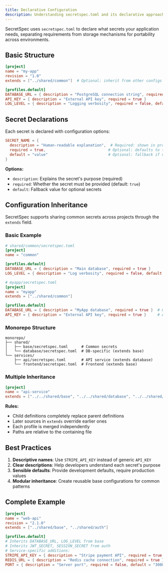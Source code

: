 ```yaml
---
title: Declarative Configuration
description: Understanding secretspec.toml and its declarative approach
---
```


SecretSpec uses `secretspec.toml` to declare what secrets your application needs, separating requirements from storage mechanisms for portability across environments.

## Basic Structure

```toml
[project]
name = "my-app"
revision = "1.0"
extends = ["../shared/common"]  # Optional: inherit from other configs

[profiles.default]
DATABASE_URL = { description = "PostgreSQL connection string", required = true }
API_KEY = { description = "External API key", required = true }
LOG_LEVEL = { description = "Logging verbosity", required = false, default = "info" }
```

## Secret Declarations

Each secret is declared with configuration options:

```toml
SECRET_NAME = {
  description = "Human-readable explanation",  # Required: shown in prompts
  required = true,                            # Optional: defaults to true
  default = "value"                           # Optional: fallback if not set
}
```

**Options:**
- `description`: Explains the secret's purpose (required)
- `required`: Whether the secret must be provided (default: `true`)
- `default`: Fallback value for optional secrets

## Configuration Inheritance

SecretSpec supports sharing common secrets across projects through the `extends` field.

### Basic Example

```toml
# shared/common/secretspec.toml
[project]
name = "common"

[profiles.default]
DATABASE_URL = { description = "Main database", required = true }
LOG_LEVEL = { description = "Log verbosity", required = false, default = "info" }
```

```toml
# myapp/secretspec.toml
[project]
name = "myapp"
extends = ["../shared/common"]

[profiles.default]
DATABASE_URL = { description = "MyApp database", required = true }  # Override
API_KEY = { description = "External API key", required = true }     # Add new
```

### Monorepo Structure

```
monorepo/
├── shared/
│   ├── base/secretspec.toml      # Common secrets
│   └── database/secretspec.toml  # DB-specific (extends base)
└── services/
    ├── api/secretspec.toml       # API service (extends database)
    └── frontend/secretspec.toml  # Frontend (extends base)
```

### Multiple Inheritance

```toml
[project]
name = "api-service"
extends = ["../../shared/base", "../../shared/database", "../../shared/auth"]
```

**Rules:**
- Child definitions completely replace parent definitions
- Later sources in `extends` override earlier ones
- Each profile is merged independently
- Paths are relative to the containing file

## Best Practices

1. **Descriptive names**: Use `STRIPE_API_KEY` instead of generic `API_KEY`
2. **Clear descriptions**: Help developers understand each secret's purpose
3. **Sensible defaults**: Provide development defaults, require production values
4. **Modular inheritance**: Create reusable base configurations for common patterns

## Complete Example

```toml
[project]
name = "web-api"
revision = "2.1.0"
extends = ["../shared/base", "../shared/auth"]

[profiles.default]
# Inherits DATABASE_URL, LOG_LEVEL from base
# Inherits JWT_SECRET, SESSION_SECRET from auth
# Service-specific additions:
STRIPE_API_KEY = { description = "Stripe payment API", required = true }
REDIS_URL = { description = "Redis cache connection", required = true }
PORT = { description = "Server port", required = false, default = "3000" }
```